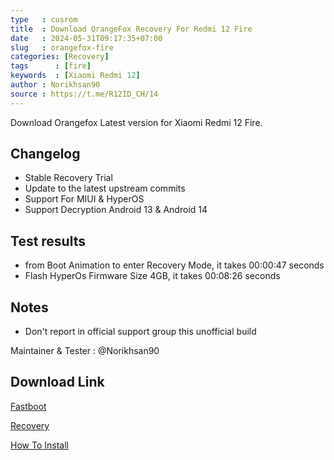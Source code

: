 ```yaml
---
type   : cusrom
title  : Download OrangeFox Recovery For Redmi 12 Fire
date   : 2024-05-31T09:17:35+07:00
slug   : orangefox-fire
categories: [Recovery]
tags      : [fire]
keywords  : [Xiaomi Redmi 12]
author : Norikhsan90
source : https://t.me/R12ID_CH/14
---
```


Download Orangefox Latest version for Xiaomi Redmi 12 Fire.

## Changelog
- Stable Recovery Trial
- Update to the latest upstream commits
- Support For MIUI & HyperOS
- Support Decryption Android 13 & Android 14

## Test results
- from Boot Animation to enter Recovery Mode, it takes 00:00:47 seconds
- Flash HyperOs Firmware Size 4GB, it takes 00:08:26 seconds

## Notes
- Don't report in official support group this unofficial build

Maintainer & Tester : @Norikhsan90 

## Download Link
[Fastboot](https://sourceforge.net/projects/sheshu/files/sky/OrangeFox/OrangeFox-Unofficial-sky_22_10_2023.img/download)

[Recovery](https://safefileku.com/download/fbGUs5uXe8IALPb0)

[How To Install](https://wiki.orangefox.tech/en/guides/installing_orangefox)

